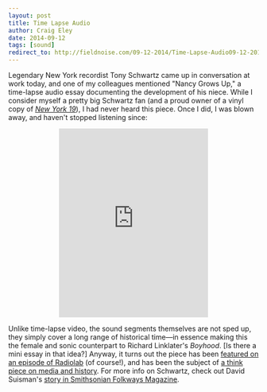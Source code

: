 ```yaml
---  
layout: post 
title: Time Lapse Audio
author: Craig Eley 
date: 2014-09-12
tags: [sound]
redirect_to: http://fieldnoise.com/09-12-2014/Time-Lapse-Audio09-12-2014/Time-Lapse-Audio.html
---
```


Legendary New York recordist Tony Schwartz came up in conversation at work today, and one of my colleagues mentioned "Nancy Grows Up," a time-lapse audio essay documenting the development of his niece. While I consider myself a pretty big Schwartz fan (and a proud owner of a vinyl copy of [*New York 19*](http://instagram.com/p/arYs7dAAu6/?modal=true)), I had never heard this piece. Once I did, I was blown away, and haven't stopped listening since:

<center><iframe src="https://embed.spotify.com/?uri=spotify:track:1kanqnYlynaUdqwYov9sKd" width="300" height="380" frameborder="0" allowtransparency="true"></iframe></center>

Unlike time-lapse video, the sound segments themselves are not sped up, they simply cover a long range of historical time—in essence making this the female and sonic counterpart to Richard Linklater's *Boyhood*. [Is there a mini essay in that idea?] Anyway, it turns out the piece has been [featured on an episode of Radiolab](http://www.radiolab.org/story/91585-unlocking-the-secrets-of-time/) (of course!), and has been the subject of [a think piece on media and history](http://theappendix.net/issues/2013/7/nancy-grows-up-the-media-age-and-the-historians-craft). For more info on Schwartz, check out David Suisman's [story in Smithsonian Folkways Magazine](http://www.folkways.si.edu/magazine/2012_fall_winter/cover_story.aspx).
